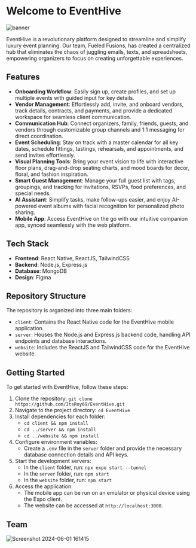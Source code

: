 # Welcome to EventHive
![banner](https://github.com/ItsRoy69/EventHive/assets/78967360/5e0f0d4a-e912-4878-ab5a-b210abb09b07)

EventHive is a revolutionary platform designed to streamline and simplify luxury event planning. Our team, Fueled Fusions, has created a centralized hub that eliminates the chaos of juggling emails, texts, and spreadsheets, empowering organizers to focus on creating unforgettable experiences.


## Features

- **Onboarding Workflow**: Easily sign up, create profiles, and set up multiple events with guided input for key details.
- **Vendor Management**: Effortlessly add, invite, and onboard vendors, track details, contracts, and payments, and provide a dedicated workspace for seamless client communication.
- **Communication Hub**: Connect organizers, family, friends, guests, and vendors through customizable group channels and 1:1 messaging for direct coordination.
- **Event Scheduling**: Stay on track with a master calendar for all key dates, schedule fittings, tastings, rehearsals, and appointments, and send invites effortlessly.
- **Visual Planning Tools**: Bring your event vision to life with interactive floor plans, drag-and-drop seating charts, and mood boards for decor, floral, and fashion inspiration.
- **Smart Guest Management**: Manage your full guest list with tags, groupings, and tracking for invitations, RSVPs, food preferences, and special needs.
- **AI Assistant**: Simplify tasks, make follow-ups easier, and enjoy AI-powered event albums with facial recognition for personalized photo sharing.
- **Mobile App**: Access EventHive on the go with our intuitive companion app, synced seamlessly with the web platform.

## Tech Stack

- **Frontend**: React Native, ReactJS, TailwindCSS
- **Backend**: Node.js, Express.js
- **Database**: MongoDB
- **Design**: Figma

## Repository Structure

The repository is organized into three main folders:

- `client`: Contains the React Native code for the EventHive mobile application.
- `server`: Houses the Node.js and Express.js backend code, handling API endpoints and database interactions.
- `website`: Includes the ReactJS and TailwindCSS code for the EventHive website.

## Getting Started

To get started with EventHive, follow these steps:

1. Clone the repository: `git clone https://github.com/ItsRoy69/EventHive.git`
2. Navigate to the project directory: `cd EventHive`
3. Install dependencies for each folder:
   - `cd client && npm install`
   - `cd ../server && npm install`
   - `cd ../website && npm install`
4. Configure environment variables:
   - Create a `.env` file in the `server` folder and provide the necessary database connection details and API keys.
5. Start the development servers:
   - In the `client` folder, run: `npx expo start --tunnel`
   - In the `server` folder, run: `npm start`
   - In the `website` folder, run: `npm start`
6. Access the application:
   - The mobile app can be run on an emulator or physical device using the Expo client.
   - The website can be accessed at `http://localhost:3000`.

## Team

![Screenshot 2024-06-01 161415](https://github.com/ItsRoy69/EventHive/assets/78967360/8a42babb-e157-4caa-88f9-043d358dfbc2)
